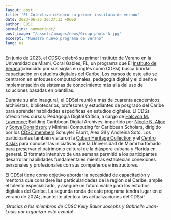 ```yaml
---
layout: post
title: "El Colectivo celebró su primer instituto de verano"
date: 2023-06-25 20:37:13 +0600
author: CDSC
permalink: summerinst/
post_image: "/assets/images/news/Group-photo-A.jpg"
excerpt: "Nuestro nuevo programa de verano"
lang: es
---
```

<p>En junio de 2023, el CDSC celebró su primer Instituto de Verano en la Universidad de Miami, Coral Gables, FL, un programa que  El  <a href= "https://cdscollective.org/es/summer-school/" target= "_blank">Instituto de Verano</a>(conocido por sus siglas en inglés como CDSsi) busca brindar capacitación en estudios digitales del Caribe. Los cursos de este año se centraron en enfoques computacionales, pedagogía digital y el diseño e implementación de sistemas de conocimiento más allá del uso de soluciones basadas en plantillas.</p>  

<p>Durante su año inaugural, el CDSsi reunió a más de cuarenta académicos, archivistas, bibliotecarios, profesores y estudiantes de posgrado del Caribe para aprender habilidades específicas en estudios digitales. El CDSsi ofreció tres cursos: Pedagogía Digital Crítica, a cargo de <a href= "https://www.towson.edu/cla/departments/english/facultystaff/hlawrence.html" target= "_blank">Halcyon M. Lawrence</a>; Building Caribbean Digital Archives, impartido por <a href= "https://cssh.northeastern.edu/faculty/nicole-aljoe/" target= "_blank">Nicole N. Aljoe </a> y <a href= "https://www.colby.edu/people/people-directory/sonya-donaldson/" target= "_blank">Sonya Donaldson</a>; y Minimal Computing for Caribbean Scholars, dirigido por los  <a href= "https://cdscollective.org/es/about/" target= "_blank">CDSC members</a> Schuyler Esprit, Alex Gil y Andreina Soto. Los participantes también visitaron la <a href= "https://www.library.miami.edu/chc/" target= "_blank">Cuban Heritage Collection</a> y el <a href= "https://www.library.miami.edu/kislak-center/plan-research.html" target= "_blank">Centro Kislak</a> para conocer las iniciativas que la Universidad de Miami ha tomado para preservar el patrimonio cultural de la diáspora cubana y Florida en general. El formato intensivo de una semana permitió a los participantes desarrollar habilidades fundamentales mientras establecían conexiones personales y profesionales con sus compañeros e instructores.</p>  

<p>El CDSsi tiene como objetivo abordar la necesidad de capacitación y mentoría que considere las particularidades de la región del Caribe, amplíe el talento especializado, y asegure un futuro viable para los estudios digitales del Caribe. La segunda ronda de este programa tendrá lugar en el verano de 2024; ¡mantente atento a las actualizaciones del CDSsi!</p>  

<p><i>¡Gracias a los miembros de CDSC Kelly Baker Josephs y Gabrielle Jean-Louis por organizar este evento!<i></p>
